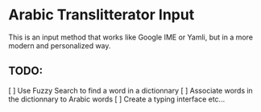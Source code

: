 # Arabic Translitterator Input
This is an input method that works like Google IME or Yamli, but in a more modern and personalized way.

## TODO:
[ ] Use Fuzzy Search to find a word in a dictionnary
[ ] Associate words in the dictionnary to Arabic words
[ ] Create a typing interface
etc...
